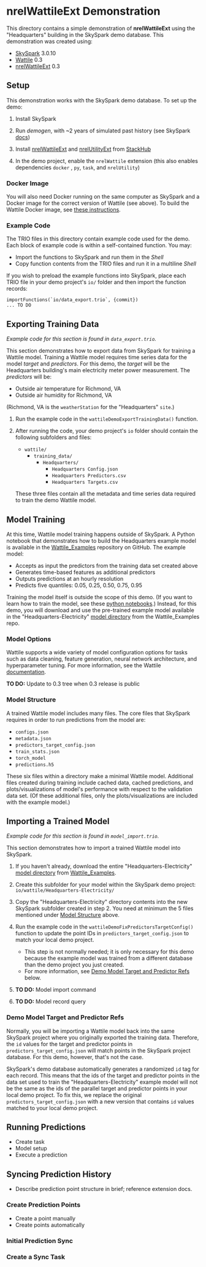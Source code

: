 nrelWattileExt Demonstration
============================

This directory contains a simple demonstration of **nrelWattileExt** using the
"Headquarters" building in the SkySpark demo database. This demonstration was
created using:

- [SkySpark] 3.0.10
- [Wattile] 0.3
- [nrelWattileExt] 0.3

[SkySpark]: https://skyfoundry.com/product "SkySpark"
[Wattile]: https://github.com/NREL/Wattile/releases/ "Wattile"
[nrelWattileExt]: https://stackhub.org/package/nrelWattileExt/ "nrelWattileExt"

Setup
-----

This demonstration works with the SkySpark demo database. To set up the demo:

1. Install SkySpark

2. Run *demogen*, with ~2 years of simulated past history
   (see SkySpark [docs](https://skyfoundry.com/doc/docSkySpark/Setup#demogen))

3. Install [nrelWattileExt] and [nrelUtilityExt] from [StackHub]

4. In the demo project, enable the `nrelWattile` extension (this also enables
   dependencies `docker` , `py`, `task`, and `nrelUtility`)

[nrelUtilityExt]: https://stackhub.org/package/nrelUtilityExt/ "nrelUtilityExt"
[StackHub]: https://stackhub.org/ "StackHub"

### Docker Image

You will also need Docker running on the same computer as SkySpark and a Docker
image for the correct version of Wattile (see above). To build the Wattile
Docker image, see [these instructions](https://github.com/NREL/nrelWattileExt/?tab=readme-ov-file#docker).

### Example Code

The TRIO files in this directory contain example code used for the demo. Each
block of example code is within a self-contained function. You may:

- Import the functions to SkySpark and run them in the *Shell*
- Copy function contents from the TRIO files and run it in a multiline *Shell*

If you wish to preload the example functions into SkySpark, place each TRIO file
in your demo project's `io/` folder and then import the function records:

```
importFunctions(`io/data_export.trio`, {commit})
... TO DO
```

Exporting Training Data
-----------------------

*Example code for this section is found in `data_export.trio`.*

This section demonstrates how to export data from SkySpark for training a
Wattile model. Training a Wattile model requires time series data for the model
*target* and *predictors*. For this demo, the *target* will be the Headquarters
building's main electricity meter power measurement. The *predictors* will be:

- Outside air temperature for Richmond, VA
- Outside air humidity for Richmond, VA

(Richmond, VA is the `weatherStation` for the "Headquarters" `site`.)

1. Run the example code in the `wattileDemoExportTrainingData()` function.

2. After running the code, your demo project's `io` folder should contain the
   following subfolders and files:

   - `wattile/`
     - `training_data/`
       - `Headquarters/`
         - `Headquarters Config.json`
         - `Headquarters Predictors.csv`
         - `Headquarters Targets.csv`

   These three files contain all the metadata and time series data required to
   train the demo Wattile model.

Model Training
--------------

At this time, Wattile model training happens outside of SkySpark. A Python
notebook that demonstrates how to build the Headquarters example model is
available in the [Wattile_Examples] repository on GitHub. The example model:

- Accepts as input the predictors from the training data set created above
- Generates time-based features as additional predictors
- Outputs predictions at an hourly resolution
- Predicts five quantiles: 0.05, 0.25, 0.50, 0.75, 0.95

Training the model itself is outside the scope of this demo. (If you want to
learn how to train the model, see these [python notebooks].) Instead, for this
demo, you will download and use the pre-trained example model available in the
"Headquarters-Electricity" [model directory] from the Wattile_Examples repo.

[Wattile_Examples]: https://github.com/NREL/Wattile_Examples/ex-1-skyspark-demo/ "Wattile Example: SkySpark Demo"
[python notebooks]: https://github.com/NREL/Wattile_Examples/tree/main/ex-1-skyspark-demo/notebooks "Wattile Example Python Notebooks"
[model directory]: https://github.com/NREL/Wattile_Examples/tree/main/ex-1-skyspark-demo/models/headquarters-electricity "Headquarters-Electricity"

### Model Options

Wattile supports a wide variety of model configuration options for tasks such as
data cleaning, feature generation, neural network architecture, and
hyperparameter tuning. For more information, see the Wattile [documentation].

[documentation]: https://github.com/NREL/Wattile/tree/0.2.0?tab=readme-ov-file#quick-start

**TO DO:** Update to 0.3 tree when 0.3 release is public

### Model Structure

A trained Wattile model includes many files. The core files that SkySpark
requires in order to run predictions from the model are:

- `configs.json`
- `metadata.json`
- `predictors_target_config.json`
- `train_stats.json`
- `torch_model`
- `predictions.h5`

These six files within a directory make a minimal Wattile model. Additional
files created during training include cached data, cached predictions, and
plots/visualizations of model's performance with respect to the validation data
set. (Of these additional files, only the plots/visualizations are included with
the example model.)

Importing a Trained Model
-------------------------

*Example code for this section is found in `model_import.trio`.*

This section demonstrates how to import a trained Wattile model into SkySpark.

1. If you haven't already, download the entire "Headquarters-Electricity"
   [model directory] from [Wattile_Examples].

2. Create this subfolder for your model within the SkySpark demo project:
   `io/wattile/Headquarters-Electricity/`

3. Copy the "Headquarters-Electricity" directory contents into the new SkySpark
   subfolder created in step 2. You need at minimum the 5 files mentioned under
   [Model Structure](#model-structure) above.

4. Run the example code in the `wattileDemoFixPredictorsTargetConfig()`
   function to update the point IDs in `predictors_target_config.json` to match
   your local demo project.

   - This step is not normally needed; it is only necessary for this demo
     because the example model was trained from a different database than the
     demo project you just created.
   - For more information, see
     [Demo Model Target and Predictor Refs](#demo-model-target-and-predictor-refs)
     below.

5. **TO DO:** Model import command

6. **TO DO:** Model record query

### Demo Model Target and Predictor Refs

Normally, you will be importing a Wattile model back into the same SkySpark
project where you originally exported the training data. Therefore, the `id`
values for the target and predictor points in `predictors_target_config.json`
will match points in the SkySpark project database. For this demo, however,
that's not the case.

SkySpark's demo database automatically generates a randomized `id` tag for each
record. This means that the ids of the target and predictor points in the data
set used to train the "Headquarters-Electricity" example model will not be the
same as the ids of the parallel target and predictor points in your local demo
project. To fix this, we replace the original `predictors_target_config.json`
with a new version that contains `id` values matched to your local demo project.

Running Predictions
-------------------

- Create task
- Model setup
- Execute a prediction

Syncing Prediction History
--------------------------

- Describe prediction point structure in brief; reference extension docs.

### Create Prediction Points

- Create a point manually
- Create points automatically

### Initial Prediction Sync

### Create a Sync Task